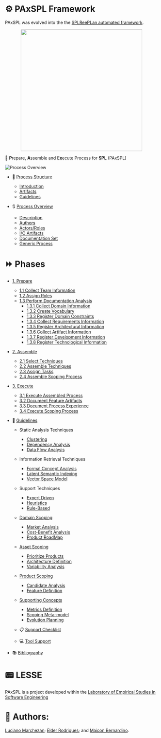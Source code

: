 # ⚙️ PAxSPL Framework

PAxSPL was evolved into the the [SPLReePLan automated framework](https://github.com/HestiaProject/PAxSPL/tree/master/Tool/paxspl-tool).
<p align="center"><img src="https://github.com/HestiaProject/PAxSPL/blob/master/process/img/framework.png" width="400"></p> 

:arrows_counterclockwise: **P**repare, **A**ssemble and E**x**ecute Process for **SPL** (PAxSPL)

![Process Overview](https://github.com/HestiaProject/PAxSPL/blob/master/process/img/Processo_Art.png)

* :repeat_one: [Process Structure](https://github.com/HestiaProject/abstract-spl-reengineering/wiki/Process-Structure)

  * [Introduction](https://github.com/HestiaProject/abstract-spl-reengineering/wiki/Process-Structure#introduction)
  * [Artifacts](https://github.com/HestiaProject/abstract-spl-reengineering/wiki/Process-Structure#artifacts)
  * [Guidelines](https://github.com/HestiaProject/abstract-spl-reengineering/wiki/Process-Structure#guidelines)

* :arrows_clockwise: [Process Overview](https://github.com/HestiaProject/abstract-spl-reengineering/wiki/Process-Overview)

  * [Description](https://github.com/HestiaProject/abstract-spl-reengineering/wiki/Process-Overview#description)
  * [Authors](https://github.com/HestiaProject/abstract-spl-reengineering/wiki/Process-Overview#authors)
  * [Actors/Roles](https://github.com/HestiaProject/abstract-spl-reengineering/wiki/Process-Overview#actorsroles)
  * [I/O Artifacts](https://github.com/HestiaProject/abstract-spl-reengineering/wiki/Process-Overview#io-artifacts)
  * [Documentation Set](https://github.com/HestiaProject/Generic-SPL-Re-engineering-Process/wiki/Process-Overview#documentation-set)
  * [Generic Process](https://github.com/HestiaProject/Generic-SPL-Re-engineering-Process/wiki/Process-Overview#generic-process)


# :fast_forward: Phases

* [1. Prepare](https://github.com/HestiaProject/abstract-spl-reengineering/wiki/Prepare)
    * [1.1 Collect Team Information](https://github.com/HestiaProject/abstract-spl-reengineering/wiki/Prepare#collect-team-information)
    * [1.2 Assign Roles](https://github.com/HestiaProject/PAxSPL/wiki/Prepare#assign-roles)
    * [1.3 Perform Documentation Analysis](https://github.com/HestiaProject/Generic-SPL-Re-engineering-Process/wiki/Prepare#perform-documentation-analysis)
       * [1.3.1 Collect Domain Information](https://github.com/HestiaProject/abstract-spl-reengineering/wiki/Perform-Documentation-Analysis#collect-domain-information) 
       * [1.3.2 Create Vocabulary](https://github.com/HestiaProject/abstract-spl-reengineering/wiki/Perform-Documentation-Analysis#create-vocabulary)
       * [1.3.3 Register Domain Constraints](https://github.com/HestiaProject/abstract-spl-reengineering/wiki/Perform-Documentation-Analysis#register-domain-constraints)
       * [1.3.4 Collect Requirements Information](https://github.com/HestiaProject/abstract-spl-reengineering/wiki/Perform-Documentation-Analysis#collect-requirements-information)
       * [1.3.5 Register Architectural Information](https://github.com/HestiaProject/abstract-spl-reengineering/wiki/Perform-Documentation-Analysis#register-architectural-information)
       * [1.3.6 Collect Artifact Information](https://github.com/HestiaProject/abstract-spl-reengineering/wiki/Perform-Documentation-Analysis#collect-artifact-information)
       * [1.3.7 Register Development Information](https://github.com/HestiaProject/abstract-spl-reengineering/wiki/Perform-Documentation-Analysis#register-development-information)
       * [1.3.8 Register Technological Information](https://github.com/HestiaProject/abstract-spl-reengineering/wiki/Perform-Documentation-Analysis#register-technological-information)

* [2. Assemble](https://github.com/HestiaProject/abstract-spl-reengineering/wiki/Assemble)
  * [2.1 Select Techniques](https://github.com/HestiaProject/Generic-SPL-Re-engineering-Process/wiki/Assemble#select-techniques)
  * [2.2 Assemble Techniques](https://github.com/HestiaProject/Generic-SPL-Re-engineering-Process/wiki/Assemble#assemble-techniques)
  * [2.3 Assign Tasks](https://github.com/HestiaProject/Generic-SPL-Re-engineering-Process/wiki/Assemble#assign-tasks)
  * [2.4 Assemble Scoping Process](https://github.com/HestiaProject/PAxSPL/wiki/Assemble#assemble-scoping-process)
  

* [3. Execute](https://github.com/HestiaProject/abstract-spl-reengineering/wiki/Execute)
  * [3.1 Execute Assembled Process](https://github.com/HestiaProject/Generic-SPL-Re-engineering-Process/wiki/Execute#execute-assembled-process) 
  * [3.2 Document Feature Artifacts](https://github.com/HestiaProject/Generic-SPL-Re-engineering-Process/wiki/Execute#document-feature-artifacts)
  * [3.3 Document Process Experience](https://github.com/HestiaProject/Generic-SPL-Re-engineering-Process/wiki/Execute#document-process-experience)
  * [3.4 Execute Scoping Process](https://github.com/HestiaProject/PAxSPL/wiki/Execute#execute-scoping-process)

* :scroll: [Guidelines](https://github.com/HestiaProject/abstract-spl-reengineering/wiki/Guidelines)

  * Static Analysis Techniques 

    * [Clustering](https://github.com/HestiaProject/abstract-spl-reengineering/wiki/Clustering)
    * [Dependency Analysis](https://github.com/HestiaProject/abstract-spl-reengineering/wiki/Dependency-Analysis)
    * [Data Flow Analysis](https://github.com/HestiaProject/abstract-spl-reengineering/wiki/Data-Flow-Analysis)

  * Information Retrieval Techniques

    * [Formal Concept Analysis](https://github.com/HestiaProject/abstract-spl-reengineering/wiki/Formal-Concept-Analysis)
    * [Latent Semantic Indexing](https://github.com/HestiaProject/abstract-spl-reengineering/wiki/Latent-Semantic-Indexing)
    * [Vector Space Model](https://github.com/HestiaProject/abstract-spl-reengineering/wiki/Vector-Space-Model)

  * Support Techniques

    * [Expert Driven](https://github.com/HestiaProject/abstract-spl-reengineering/wiki/Expert-Driven)
    * [Heuristics](https://github.com/HestiaProject/abstract-spl-reengineering/wiki/Heuristics)
    * [Rule-Based](https://github.com/HestiaProject/abstract-spl-reengineering/wiki/Rule-Based)

  * [Domain Scoping](https://github.com/HestiaProject/PAxSPL/wiki/Domain-Scoping)

    * [Market Analysis](https://github.com/HestiaProject/PAxSPL/wiki/Domain-Scoping#market-analysis) 
    * [Cost-Benefit Analysis](https://github.com/HestiaProject/PAxSPL/wiki/Domain-Scoping#cost-benefit-analysis)
    * [Product RoadMap](https://github.com/HestiaProject/PAxSPL/wiki/Domain-Scoping#product-roadmap)

  * [Asset Scoping](https://github.com/HestiaProject/PAxSPL/wiki/Asset-Scoping)

    * [Prioritize Products](https://github.com/HestiaProject/PAxSPL/wiki/Asset-Scoping#prioritize-products) 
    * [Architecture Definition](https://github.com/HestiaProject/PAxSPL/wiki/Asset-Scoping#architecture-definition)
    * [Variability Analysis](https://github.com/HestiaProject/PAxSPL/wiki/Asset-Scoping#variability-analysis)

  * [Product Scoping](https://github.com/HestiaProject/PAxSPL/wiki/Product-Scoping)

    * [Candidate Analysis](https://github.com/HestiaProject/PAxSPL/wiki/Product-Scoping#candidate-analysis) 
    * [Feature Definition](https://github.com/HestiaProject/PAxSPL/wiki/Product-Scoping#feature-definition)

  * [Supporting Concepts](https://github.com/HestiaProject/PAxSPL/wiki/Scoping-Support-Concepts)

    * [Metrics Definition](https://github.com/HestiaProject/PAxSPL/wiki/Scoping-Support-Concepts#metrics-definition) 
    * [Scoping Meta-model](https://github.com/HestiaProject/PAxSPL/wiki/Scoping-Support-Concepts#scoping-meta-model)
    * [Evolution Planning](https://github.com/HestiaProject/PAxSPL/wiki/Scoping-Support-Concepts#evolution-planning)
  
  * :clipboard: [Support Checklist](https://github.com/HestiaProject/PAxSPL/wiki/Support-Checklist)
  * :computer: [Tool Support](https://github.com/HestiaProject/PAxSPL/wiki/Tool-Support)  

* :books: [Bibliography](https://github.com/HestiaProject/Generic-SPL-Re-engineering-Process/wiki/Bibliography)


# :pager: LESSE

PAxSPL is a project developed within the [Laboratory of Empirical Studies in Software Engineering](http://lesse.com.br/)

# :pushpin: Authors:

[Luciano Marchezan](https://www.researchgate.net/profile/Luciano_Marchezan3/);
[Elder Rodrigues](https://www.researchgate.net/profile/Elder_Rodrigues); and
[Maicon Bernardino](https://www.researchgate.net/profile/Maicon_Da_Silveira2).

